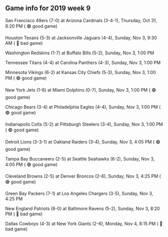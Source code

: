 ## Game info for 2019 week 9
San Francisco 49ers (7-0) at Arizona Cardinals (3-4-1), Thursday, Oct 31, 8:20 PM (	:green_circle: good game)



Houston Texans (5-3) at Jacksonville Jaguars (4-4), Sunday, Nov 3, 9:30 AM (	:red_circle: bad game)



Washington Redskins (1-7) at Buffalo Bills (5-2), Sunday, Nov 3, 1:00 PM

Tennessee Titans (4-4) at Carolina Panthers (4-3), Sunday, Nov 3, 1:00 PM

Minnesota Vikings (6-2) at Kansas City Chiefs (5-3), Sunday, Nov 3, 1:00 PM (	:green_circle: good game)

New York Jets (1-6) at Miami Dolphins (0-7), Sunday, Nov 3, 1:00 PM (	:green_circle: good game)

Chicago Bears (3-4) at Philadelphia Eagles (4-4), Sunday, Nov 3, 1:00 PM (	:green_circle: good game)

Indianapolis Colts (5-2) at Pittsburgh Steelers (3-4), Sunday, Nov 3, 1:00 PM (	:green_circle: good game)



Detroit Lions (3-3-1) at Oakland Raiders (3-4), Sunday, Nov 3, 4:05 PM (	:green_circle: good game)

Tampa Bay Buccaneers (2-5) at Seattle Seahawks (6-2), Sunday, Nov 3, 4:05 PM (	:green_circle: good game)

Cleveland Browns (2-5) at Denver Broncos (2-6), Sunday, Nov 3, 4:25 PM (	:green_circle: good game)

Green Bay Packers (7-1) at Los Angeles Chargers (3-5), Sunday, Nov 3, 4:25 PM



New England Patriots (8-0) at Baltimore Ravens (5-2), Sunday, Nov 3, 8:20 PM (	:red_circle: bad game)



Dallas Cowboys (4-3) at New York Giants (2-6), Monday, Nov 4, 8:15 PM (	:red_circle: bad game)

